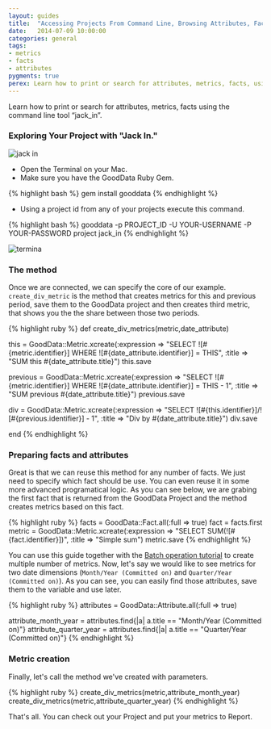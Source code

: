 ```yaml
---
layout: guides
title:  "Accessing Projects From Command Line, Browsing Attributes, Facts, and Metrics"
date:   2014-07-09 10:00:00
categories: general
tags:
- metrics
- facts
- attributes
pygments: true
perex: Learn how to print or search for attributes, metrics, facts, using the built in command line tool "jack_in".
---
```


Learn how to print or search for attributes, metrics, facts using the command line tool “jack_in”.

### Exploring Your Project with "Jack In."
![jack in](https://gallery.mailchimp.com/cc49eba2c07a5a3f516bf3fed/images/693f9e51-b6e6-45d0-8534-320301fdd7fa.png=650x200)

- Open the Terminal on your Mac.
- Make sure you have the GoodData Ruby Gem.

{% highlight bash %}
gem install gooddata
{% endhighlight %}

- Using a project id from any of your projects execute this command.

{% highlight bash %}
gooddata -p PROJECT_ID -U YOUR-USERNAME -P YOUR-PASSWORD project jack_in
{% endhighlight %}

![termina](https://gallery.mailchimp.com/cc49eba2c07a5a3f516bf3fed/images/706f934f-249a-4f97-b287-768ba718adf2.png)

### The method

Once we are connected, we can specify the core of our example. `create_div_metric` is the method that creates metrics for this and previous period, save them to the GoodData project and then creates third metric, that shows you the the share between those two periods.

{% highlight ruby %}
def create_div_metrics(metric,date_attribute)

  this = GoodData::Metric.xcreate(:expression => "SELECT ![#{metric.identifier}] WHERE ![#{date_attribute.identifier}] = THIS", :title => "SUM this #{date_attribute.title}")
  this.save

  previous = GoodData::Metric.xcreate(:expression => "SELECT ![#{metric.identifier}] WHERE ![#{date_attribute.identifier}] = THIS - 1", :title => "SUM previous #{date_attribute.title}")
  previous.save

  div = GoodData::Metric.xcreate(:expression => "SELECT ![#{this.identifier}]/![#{previous.identifier}] - 1", :title => "Div by #{date_attribute.title}")
  div.save
  
end
{% endhighlight %}

### Preparing facts and attributes

Great is that we can reuse this method for any number of facts. We just need to specify which fact should be use. You can even reuse it in some more advanced programatical logic. As you can see below, we are grabing the first fact that is returned from the GoodData Project and the method creates metrics based on this fact. 

{% highlight ruby %}
facts = GoodData::Fact.all(:full => true)
fact = facts.first
metric = GoodData::Metric.xcreate(:expression => "SELECT SUM(![#{fact.identifier}])", :title => "Simple sum")
metric.save
{% endhighlight %}

You can use this guide together with the [Batch operation tutorial](http://sdk.gooddata.com/gooddata-ruby/guide/metric-report-batch-operations/) to create multiple number of metrics. Now, let's say we would like to see metrics for two date dimensions (`Month/Year (Committed on)` and `Quarter/Year (Committed on)`). As you can see, you can easily find those attributes, save them to the variable and use later.

{% highlight ruby %}
attributes = GoodData::Attribute.all(:full => true)

attribute_month_year = attributes.find{|a| a.title == "Month/Year (Committed on)"}
attribute_quarter_year = attributes.find{|a| a.title == "Quarter/Year (Committed on)"}
{% endhighlight %}

### Metric creation

Finally, let's call the method we've created with parameters.

{% highlight ruby %}
create_div_metrics(metric,attribute_month_year)
create_div_metrics(metric,attribute_quarter_year)
{% endhighlight %}

That's all. You can check out your Project and put your metrics to Report.

